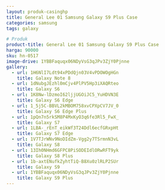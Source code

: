 ```yaml
---
layout: produk-casinghp
title: General Lee 01 Samsung Galaxy S9 Plus Case
categories: samsung
tags: galaxy

# Produk
product-title: General Lee 01 Samsung Galaxy S9 Plus Case
harga: 90000
sku: hn-0517
image-drive: 1YBBFaquqx06NDyVsG3qJPv3ZjY0Pjnne
gallery:
  - url: 1H6NlI7Ldt94xPDdQjn03V4vPDOWOgHGn
    title: Galaxy Note 8
  - url: 1dNubgJEzhl0mCjv4PlPV5Hp3iXAQRteo
    title: Galaxy S6
  - url: 1K8Nw-lDzmoI62ljjUGOiJC5_YuHDVN3E
    title: Galaxy S6 Edge
  - url: 1_5j5C-BBVL2kMBOM758xvCPXpCV7JV_0
    title: Galaxy S6 Edge Plus
  - url: 1pQn7n5rkSM8P4MxKyO3q6fe3Rl5_FwX_
    title: Galaxy S7
  - url: 1LBA-_rEnT_eikWf3T24Ddl6ecfGRxpHt
    title: Galaxy S7 Edge
  - url: 1V7TJrWNv9NoDIdZm-Vgg2y7TSrmnN3vL
    title: Galaxy S8
  - url: 13Ih0NHmd6GFPC8PiSODEIdlORwRFT9yk
    title: Galaxy S8 Plus
  - url: 1b-axtENufkZyhtTiQ-B8Xu0zlRLP2SUr
    title: Galaxy S9
  - url: 1YBBFaquqx06NDyVsG3qJPv3ZjY0Pjnne
    title: Galaxy S9 Plus
---
```

